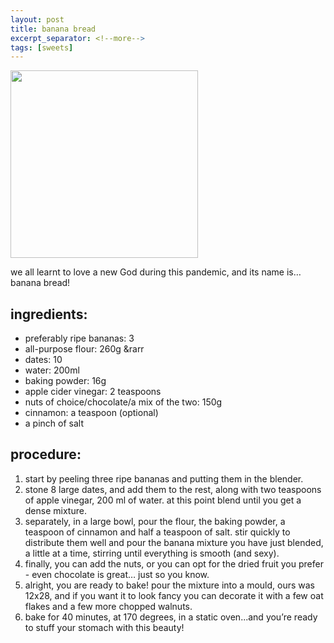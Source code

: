 ```yaml
---
layout: post
title: banana bread
excerpt_separator: <!--more-->
tags: [sweets]
---
```


 <img src="../../../images/banana-bread.jpeg" width="300">
 
 
 <!--more-->


we all learnt to love a new God during this pandemic, and its name is…banana bread! 

## ingredients:

- preferably ripe bananas: 3
- all-purpose flour: 260g &rarr
- dates: 10 
- water: 200ml
- baking powder: 16g
- apple cider vinegar: 2 teaspoons
- nuts of choice/chocolate/a mix of the two: 150g
- cinnamon: a teaspoon (optional)
- a pinch of salt

## procedure:
1. start by peeling three ripe bananas and putting them in the blender. 
2. stone 8 large dates, and add them to the rest, along with two teaspoons of apple vinegar, 200 ml of water. at this point blend until you get a dense mixture. 
3. separately, in a large bowl, pour the flour, the baking powder, a teaspoon of cinnamon and half a teaspoon of salt. stir quickly to distribute them well and pour the banana mixture you have just blended, a little at a time, stirring until everything is smooth (and sexy). 
4. finally, you can add the nuts, or you can opt for the dried fruit you prefer - even chocolate is great… just so you know. 
5. alright, you are ready to bake! pour the mixture into a mould, ours was 12x28, and if you want it to look fancy you can decorate it with a few oat flakes and a few more chopped walnuts. 
6. bake for 40 minutes, at 170 degrees, in a static oven...and you’re ready to stuff your stomach with this beauty!

